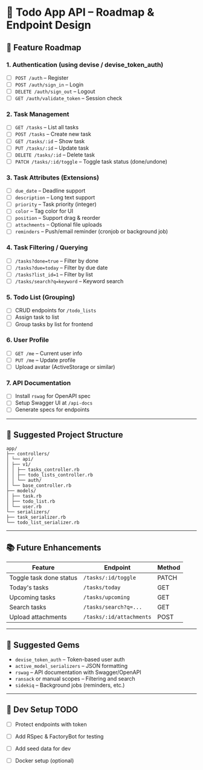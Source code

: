 # 📌 Todo App API – Roadmap & Endpoint Design

## 🧭 Feature Roadmap

### 1. Authentication (using devise / devise_token_auth)
- [ ] `POST /auth` – Register
- [ ] `POST /auth/sign_in` – Login
- [ ] `DELETE /auth/sign_out` – Logout
- [ ] `GET /auth/validate_token` – Session check

### 2. Task Management
- [ ] `GET /tasks` – List all tasks
- [ ] `POST /tasks` – Create new task
- [ ] `GET /tasks/:id` – Show task
- [ ] `PUT /tasks/:id` – Update task
- [ ] `DELETE /tasks/:id` – Delete task
- [ ] `PATCH /tasks/:id/toggle` – Toggle task status (done/undone)

### 3. Task Attributes (Extensions)
- [ ] `due_date` – Deadline support
- [ ] `description` – Long text support
- [ ] `priority` – Task priority (integer)
- [ ] `color` – Tag color for UI
- [ ] `position` – Support drag & reorder
- [ ] `attachments` – Optional file uploads
- [ ] `reminders` – Push/email reminder (cronjob or background job)

### 4. Task Filtering / Querying
- [ ] `/tasks?done=true` – Filter by done
- [ ] `/tasks?due=today` – Filter by due date
- [ ] `/tasks?list_id=1` – Filter by list
- [ ] `/tasks/search?q=keyword` – Keyword search

### 5. Todo List (Grouping)
- [ ] CRUD endpoints for `/todo_lists`
- [ ] Assign task to list
- [ ] Group tasks by list for frontend

### 6. User Profile
- [ ] `GET /me` – Current user info
- [ ] `PUT /me` – Update profile
- [ ] Upload avatar (ActiveStorage or similar)

### 7. API Documentation
- [ ] Install `rswag` for OpenAPI spec
- [ ] Setup Swagger UI at `/api-docs`
- [ ] Generate specs for endpoints

---

## 📁 Suggested Project Structure

```
app/
├── controllers/
│ └── api/
│ ├── v1/
│ │ ├── tasks_controller.rb
│ │ ├── todo_lists_controller.rb
│ │ └── auth/
│ └── base_controller.rb
├── models/
│ ├── task.rb
│ ├── todo_list.rb
│ └── user.rb
└── serializers/
├── task_serializer.rb
└── todo_list_serializer.rb
```


---

## 📚 Future Enhancements

| Feature                   | Endpoint                             | Method |
|---------------------------|---------------------------------------|--------|
| Toggle task done status   | `/tasks/:id/toggle`                  | PATCH  |
| Today's tasks             | `/tasks/today`                       | GET    |
| Upcoming tasks            | `/tasks/upcoming`                    | GET    |
| Search tasks              | `/tasks/search?q=...`                | GET    |
| Upload attachments        | `/tasks/:id/attachments`             | POST   |

---

## 🔧 Suggested Gems
- `devise_token_auth` – Token-based user auth
- `active_model_serializers` – JSON formatting
- `rswag` – API documentation with Swagger/OpenAPI
- `ransack` or manual scopes – Filtering and search
- `sidekiq` – Background jobs (reminders, etc.)

---

## 🚧 Dev Setup TODO
- [ ] Protect endpoints with token
- [ ] Add RSpec & FactoryBot for testing
- [ ] Add seed data for dev
- [ ] Docker setup (optional)

